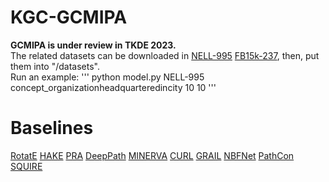 # KGC-GCMIPA
**GCMIPA is under review in TKDE 2023.**  
The related datasets can be downloaded in [NELL-995](https://drive.google.com/file/d/18MnATMH7EYh0qcoCVS0V6QFQUfiloSJN/view?usp=sharing) [FB15k-237](https://drive.google.com/file/d/1Pj_aSIHKvWyzUSfzDLGFNf3yTCe1znCX/view?usp=sharing), then, put them into "/datasets".  
Run an example:
'''
python model.py NELL-995 concept_organizationheadquarteredincity 10 10
'''


# Baselines
[RotatE](https://github.com/DeepGraphLearning/KnowledgeGraphEmbedding)
[HAKE](https://github.com/MIRALab-USTC/KGE-HAKE)
[PRA](https://github.com/David-Lee-1990/Path-ranking-algorithm)
[DeepPath](https://github.com/xwhan/DeepPath)
[MINERVA](https://github.com/shehzaadzd/MINERVA)
[CURL](https://github.com/RutgersDM/DKGR/tree/master)
[GRAIL](https://github.com/kkteru/grail)
[NBFNet](https://github.com/DeepGraphLearning/NBFNet)
[PathCon](https://github.com/hwwang55/PathCon)
[SQUIRE](https://github.com/bys0318/SQUIRE)

